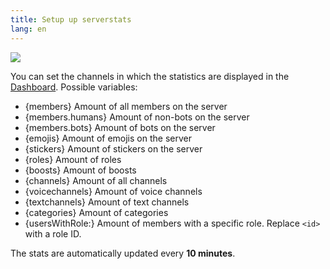 ```yaml
---
title: Setup up serverstats
lang: en
---
```


![](https://tomatenkuchen.eu/assets/images/stats_light.png)

You can set the channels in which the statistics are displayed in the [Dashboard](https://tomatenkuchen.eu/dashboard).
Possible variables:
* {members} Amount of all members on the server
* {members.humans} Amount of non-bots on the server
* {members.bots} Amount of bots on the server
* {emojis} Amount of emojis on the server
* {stickers} Amount of stickers on the server
* {roles} Amount of roles
* {boosts} Amount of boosts
* {channels} Amount of all channels
* {voicechannels} Amount of voice channels
* {textchannels} Amount of text channels
* {categories} Amount of categories
* {usersWithRole:<id>} Amount of members with a specific role. Replace `<id>` with a role ID.

The stats are automatically updated every **10 minutes**.
